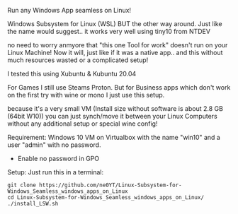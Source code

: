 Run any Windows App seamless on Linux!

Windows Subsystem for Linux (WSL) BUT the other way around. Just like the name would suggest..
it works very well using tiny10 from NTDEV

no need to worry anmyore that "this one Tool for work" doesn't run on your Linux Machine! Now it will, just like if it was a native app.. and this without much resources wasted or a complicated setup!

I tested this using Xubuntu & Kubuntu 20.04

For Games I still use Steams Proton. But for Business apps which don't work on the first try with wine or mono I just use this setup.

because it's a very small VM (Install size without software is about 2.8 GB (64bit W10)) you can just synch/move it between your Linux Computers without any additional setup or special wine config!

Requirement:
Windows 10 VM on Virtualbox with the name "win10" and a user "admin" with no password.
+ Enable no password in GPO

Setup:
Just run this in a terminal:
```
git clone https://github.com/ne0YT/Linux-Subsystem-for-Windows_Seamless_windows_apps_on_Linux
cd Linux-Subsystem-for-Windows_Seamless_windows_apps_on_Linux/
./install_LSW.sh
```

